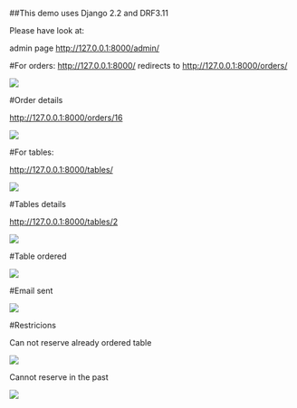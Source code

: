 ##This demo uses Django 2.2 and DRF3.11


Please have look at:

admin page 
http://127.0.0.1:8000/admin/

#For orders:
http://127.0.0.1:8000/ redirects to 
http://127.0.0.1:8000/orders/

![](https://github.com/svetkesh/orders_demo/blob/master/screenshots/orders.png)

#Order details

http://127.0.0.1:8000/orders/16

![](https://github.com/svetkesh/orders_demo/blob/master/screenshots/orders_16.png)

#For tables:

http://127.0.0.1:8000/tables/

![](https://github.com/svetkesh/orders_demo/blob/master/screenshots/tables.png)

#Tables details

http://127.0.0.1:8000/tables/2

![](https://github.com/svetkesh/orders_demo/blob/master/screenshots/tables_2.png)

#Table ordered

![](https://github.com/svetkesh/orders_demo/blob/master/screenshots/table_ordered.png)

#Email sent

![](https://github.com/svetkesh/orders_demo/blob/master/screenshots/email_sent.png)

#Restricions

Can not reserve already ordered table

![](https://github.com/svetkesh/orders_demo/blob/master/screenshots/cannot_order_busy.png)

Cannot reserve in the past  

![](https://github.com/svetkesh/orders_demo/blob/master/screenshots/cannot_order_past.png)